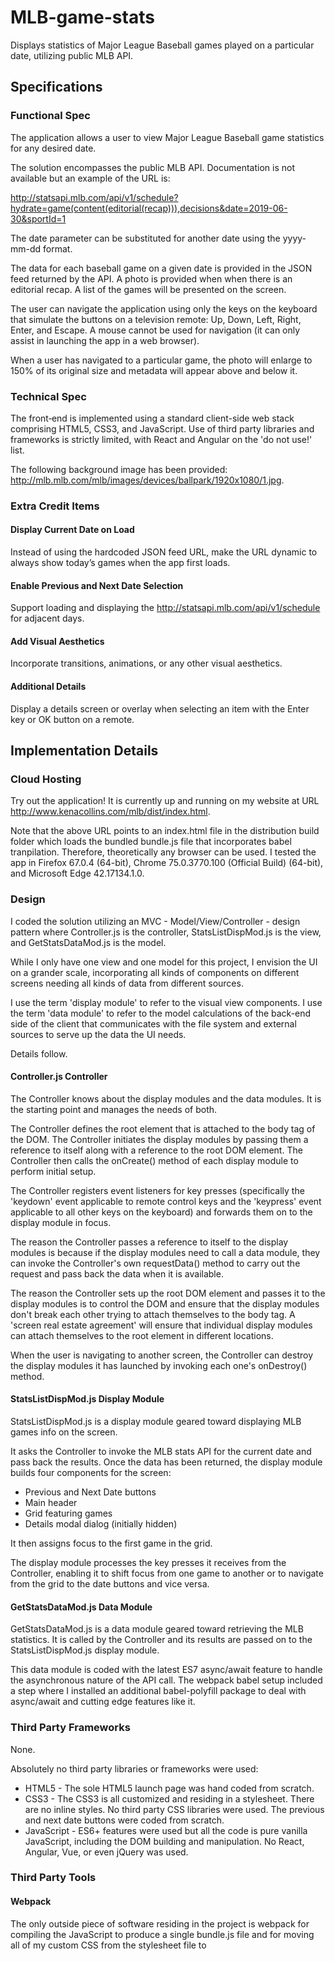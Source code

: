 # MLB-game-stats
Displays statistics of Major League Baseball games played on a particular date, utilizing public MLB API. 

## Specifications

### Functional Spec

The application allows a user to view Major League Baseball game statistics for any desired date. 

The solution encompasses the public MLB API. Documentation is not available but an example of the URL is:

http://statsapi.mlb.com/api/v1/schedule?hydrate=game(content(editorial(recap))),decisions&date=2019-06-30&sportId=1

The date parameter can be substituted for another date using the yyyy-mm-dd format.

The data for each baseball game on a given date is provided in the JSON feed returned by the API. A photo is provided when
when there is an editorial recap. A list of the games will be presented on the screen.

The user can navigate the application using only the keys on the keyboard that simulate the buttons on a television remote:
Up, Down, Left, Right, Enter, and Escape. A mouse cannot be used for navigation (it can only assist in launching the app in
a web browser).

When a user has navigated to a particular game, the photo will enlarge to 150% of its original size and metadata will appear
above and below it. 

### Technical Spec

The front‐end is implemented using a standard client-side web stack comprising HTML5, CSS3, and JavaScript. Use of third party
libraries and frameworks is strictly limited, with React and Angular on the 'do not use!' list.

The following background image has been provided: http://mlb.mlb.com/mlb/images/devices/ballpark/1920x1080/1.jpg.

### Extra Credit Items

#### Display Current Date on Load

Instead of using the hardcoded JSON feed URL, make the URL dynamic to always show today’s games when the app first loads.

#### Enable Previous and Next Date Selection

Support loading and displaying the http://statsapi.mlb.com/api/v1/schedule for adjacent days.

#### Add Visual Aesthetics

Incorporate transitions, animations, or any other visual aesthetics.

#### Additional Details

Display a details screen or overlay when selecting an item with the Enter key or OK button on a remote.

## Implementation Details

### Cloud Hosting

Try out the application! It is currently up and running on my website at URL http://www.kenacollins.com/mlb/dist/index.html.

Note that the above URL points to an index.html file in the distribution build folder which loads the bundled bundle.js file that 
incorporates babel tranpilation. Therefore, theoretically any browser can be used. I tested the app in Firefox 67.0.4 (64-bit), 
Chrome 75.0.3770.100 (Official Build) (64-bit), and Microsoft Edge 42.17134.1.0.

### Design

I coded the solution utilizing an MVC - Model/View/Controller - design pattern where Controller.js is the controller, StatsListDispMod.js
is the view, and GetStatsDataMod.js is the model. 

While I only have one view and one model for this project, I envision the UI on a grander scale, incorporating all kinds of components 
on different screens needing all kinds of data from different sources. 

I use the term 'display module' to refer to the visual view components. I use the term 'data module' to refer to the model calculations of 
the back-end side of the client that communicates with the file system and external sources to serve up the data the UI needs.

Details follow.

#### Controller.js Controller

The Controller knows about the display modules and the data modules. It is the starting point and manages the needs of both.

The Controller defines the root element that is attached to the body tag of the DOM. The Controller initiates the display modules
by passing them a reference to itself along with a reference to the root DOM element. The Controller then calls the onCreate()
method of each display module to perform initial setup. 

The Controller registers event listeners for key presses (specifically the 'keydown' event applicable to remote control keys and 
the 'keypress' event applicable to all other keys on the keyboard) and forwards them on to the display module in focus.

The reason the Controller passes a reference to itself to the display modules is because if the display modules need to call a data
module, they can invoke the Controller's own requestData() method to carry out the request and pass back the data when it is available.

The reason the Controller sets up the root DOM element and passes it to the display modules is to control the DOM and ensure that 
the display modules don't break each other trying to attach themselves to the body tag. A 'screen real estate agreement' will ensure that
individual display modules can attach themselves to the root element in different locations.

When the user is navigating to another screen, the Controller can destroy the display modules it has launched by invoking each one's 
onDestroy() method.

#### StatsListDispMod.js Display Module

StatsListDispMod.js is a display module geared toward displaying MLB games info on the screen.

It asks the Controller to invoke the MLB stats API for the current date and pass back the results. Once the data has been returned, 
the display module builds four components for the screen:

* Previous and Next Date buttons
* Main header
* Grid featuring games
* Details modal dialog (initially hidden)

It then assigns focus to the first game in the grid. 

The display module processes the key presses it receives from the Controller, enabling it to shift focus from one game to another or to 
navigate from the grid to the date buttons and vice versa.

#### GetStatsDataMod.js Data Module

GetStatsDataMod.js is a data module geared toward retrieving the MLB statistics. It is called by the Controller and its results are passed
on to the StatsListDispMod.js display module.

This data module is coded with the latest ES7 async/await feature to handle the asynchronous nature of the API call. The webpack babel setup
included a step where I installed an additional babel-polyfill package to deal with async/await and cutting edge features like it.

### Third Party Frameworks

None.

Absolutely no third party libraries or frameworks were used:

* HTML5 - The sole HTML5 launch page was hand coded from scratch.
* CSS3 - The CSS3 is all customized and residing in a stylesheet. There are no inline styles. No third party CSS libraries were used. The previous and next date buttons were coded from scratch.
* JavaScript - ES6+ features were used but all the code is pure vanilla JavaScript, including the DOM building and manipulation. No React, Angular, Vue, or even jQuery was used.

### Third Party Tools

#### Webpack

The only outside piece of software residing in the project is webpack for compiling the JavaScript to produce a single bundle.js file 
and for moving all of my custom CSS from the stylesheet file to <style> tags in the dist/index.html file.

Webpack was installed and configured with extra loaders to handle my custom CSS stylesheet and the one supplied MLB background image file.

Also, I installed and configured babel so that ES6+ features not supported by a particular deployment will not impede the application.

### Features

#### Current Date by Default

When the MLB app first loads, it retrieves data for the current date. This is usually not desirable as many games may not have started
and few will have completed, leading to the absence of editorial recaps and photos. The user is subjected to gray rectangles as 
placeholders for games not yet reviewed by sports writers. 

However, all is not lost, the user can navigate the grid to find out the games that are scheduled to ascertain which teams are matched up.

#### Grid

The games are displayed in a grid, sized to fit 7 games per row with wrapping to successive rows. 

I decided that displaying games in a single line would not be an optimal user experience because what happens with the games that are off 
screen on either side? Would the user be happy about pressing an arrow key at the right or left edge of the screen to cause the next game to 
appear without knowing what other games are hidden? 

I felt the answer was 'No!' and I went with a design that displays all of the games on the screen, after conducting an adequate review of the data
and determining there never appear to be more than 15 games in a single day, and I can easily fit 15 games within a full HD 1920 x 1080 pixel space.

The grid is displayed on the screen with rectangular boxes representing each game. If the game has completed and there is an MLB editorial recap 
available, a thumbnail image of the game will appear, otherwise a gray rectangle placeholder is substituted.

Regardless of whether a game has completed or not, the names of the home and away teams are known and these matchups can be seen as the user
navigates through the grid. Games in progress will continually update the scores if one checks back again in a little while.

#### Header

Above the grid is a header that indicates for which date the games data pertains along with an indication of the number of editorial recaps
available (this is provided so the user does not freak out if he or she sees gray rectangles in place of game photos).

Example: 
Stats for Sun Jun 30 2019: 15 total games, 15 editorial recaps available

#### Focused Game

When a game gains focus, its photo, if available, will quickly increase in size to be 150% of its original size. It will be encased in
a reddish/orange border, and a few details about the game will appear above and below the enlarged photo. 

Above the photo will be the names of the home and away teams, this data is always available, accompanied by their scores if available. 
Scores for games in progress get updated in real time. 

Below the enlarged photo will be a headline blurb from a sports writer.

#### Focused and Selected Game

When a user presses Enter on a focused game to select it, a large details modal dialog appears, darkening out the rest of the screen around it,
and displays more information about the chosen game including a longer blurb from a sports writer than was seen when the game was merely
focused. 

All key presses are disabled except for the Escape key to close the dialog.  There is a legend in the corner of the dialog indicating the 
need to press 'Esc' when done.

#### Previous/Next Date Selection

Above the header are two buttons labeled < PREVIOUS DATE and NEXT DATE >. When the user presses the Up arrow key from the top row of the grid, 
focus shifts to the date buttons. The user can navigate right and left between these two buttons.

There is a heading on-screen at all times reminding the user what date is current. Pressing the previous date button makes a request of the API for 
the data of the day before the current date, while pressing the next date button retrieves data one day in the future of the current date.

If a user wishes to go back several days in the past, all he or she needs to do is repeatedly press Enter while the previous date button has focus.
The same is true for repeatedly pressing Enter when the next date button has focus. These actions are possible because focus remains within the
date buttons at the top of the screen until the user presses the Down arrow key to return to the grid.
